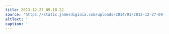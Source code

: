 ```yaml
---
title: 2013-12-27 09.18.22
source: 'https://static.jamesdigioia.com/uploads/2014/01/2013-12-27-09-18-22-scaled.jpg'
altText: ''
caption: ''
---
```


